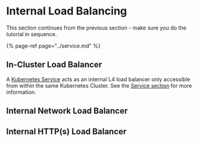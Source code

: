 # Internal Load Balancing

This section continues from the previous section - make sure you do the tutorial in sequence.

{% page-ref page="../service.md" %}

## In-Cluster Load Balancer

A [Kubernetes Service](../service.md#service) acts as an internal L4 load balancer only accessible from within the same Kubernetes Cluster. See the [Service section](../service.md#service) for more information.

## Internal Network Load Balancer

## Internal HTTP\(s\) Load Balancer

